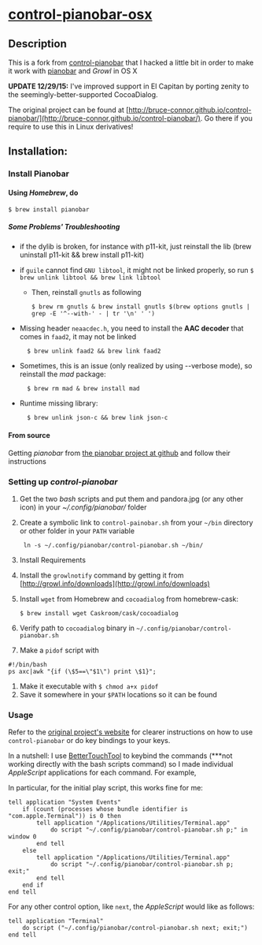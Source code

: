 [control-pianobar-osx](https://github.com/ubuntuslave/control-pianobar-osx)
================

## Description

This is a fork from [control-pianobar](http://bruce-connor.github.io/control-pianobar/)
that I hacked a little bit in order to make it work with [pianobar](http://6xq.net/projects/pianobar/) and *Growl* in OS X

**UPDATE 12/29/15:** I've improved support in El Capitan by porting zenity to the seemingly-better-supported CocoaDialog.

The original project can be found at
[http://bruce-connor.github.io/control-pianobar/](http://bruce-connor.github.io/control-pianobar/).
Go there if you require to use this in Linux derivatives!

## Installation:

### Install Pianobar

#### Using *Homebrew*, do

    $ brew install pianobar

##### Some Problems' Troubleshooting
- if the dylib is broken, for instance with p11-kit, just reinstall the lib (brew uninstall p11-kit && brew install p11-kit)
- if `guile` cannot find `GNU libtool`, it might not be linked properly, so run `$ brew unlink libtool && brew link libtool`
  - Then, reinstall `gnutls` as following
   
        $ brew rm gnutls & brew install gnutls $(brew options gnutls | grep -E '^--with-' - | tr '\n' ' ')
          
- Missing header `neaacdec.h`, you need to install the **AAC decoder** that comes in `faad2`, it may not be linked
    
        $ brew unlink faad2 && brew link faad2

- Sometimes, this is an issue (only realized by using --verbose mode), so reinstall the *mad* package:

        $ brew rm mad & brew install mad
          
- Runtime missing library:

        $ brew unlink json-c && brew link json-c                   


#### From source
Getting *pianobar* from [the pianobar project at github](https://github.com/PromyLOPh/pianobar/) and follow their instructions

### Setting up *control-pianobar*

1. Get the two *bash* scripts and put them and pandora.jpg (or any other icon) in your *~/.config/pianobar/* folder
1. Create a symbolic link to `control-painobar.sh` from your `~/bin` directory or other folder in your `PATH` variable

        ln -s ~/.config/pianobar/control-pianobar.sh ~/bin/
    
1. Install Requirements
  1. Install the `growlnotify` command by getting it from [http://growl.info/downloads](http://growl.info/downloads)
  2. Install `wget` from Homebrew and `cocoadialog` from homebrew-cask:
      
        `$ brew install wget Caskroom/cask/cocoadialog`

1. Verify path to `cocoadialog` binary in `~/.config/pianobar/control-pianobar.sh`

1. Make a `pidof` script with
            
```
#!/bin/bash
ps axc|awk "{if (\$5==\"$1\") print \$1}";
```

  1. Make it executable with `$ chmod a+x pidof`
  2. Save it somewhere in your `$PATH` locations so it can be found

### Usage

Refer to the [original project's website](http://bruce-connor.github.io/control-pianobar/) for clearer instructions on how to use `control-pianobar` or do key bindings to your keys.

In a nutshell: I use [BetterTouchTool](http://bettertouchtool.net) to keybind the commands (***not working directly with the bash scripts command) so I made individual *AppleScript* applications for each command. For example,

In particular, for the initial play script, this works fine for me:

    tell application "System Events"
        if (count (processes whose bundle identifier is "com.apple.Terminal")) is 0 then
            tell application "/Applications/Utilities/Terminal.app"
                do script "~/.config/pianobar/control-pianobar.sh p;" in window 0
            end tell
        else
            tell application "/Applications/Utilities/Terminal.app"
                do script "~/.config/pianobar/control-pianobar.sh p; exit;"
            end tell
        end if
    end tell

For any other control option, like `next`, the *AppleScript* would like as follows:

    tell application "Terminal"
        do script ("~/.config/pianobar/control-pianobar.sh next; exit;")
    end tell
